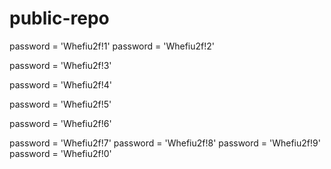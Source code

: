 # public-repo






password = 'Whefiu2f!1'
password = 'Whefiu2f!2'

password = 'Whefiu2f!3'

password = 'Whefiu2f!4'

password = 'Whefiu2f!5'

password = 'Whefiu2f!6'

password = 'Whefiu2f!7'
password = 'Whefiu2f!8'
password = 'Whefiu2f!9'
password = 'Whefiu2f!0'


